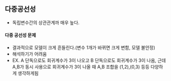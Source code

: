 ## 다중공선성
* 독립변수간의 상관관계까 매우 높다.

#### 다중 공선성 문제
* 결과적으로 모델이 크게 흔들린다.(변수 1개가 바뀌면 크게 변함, 모델 불안정)
* 해석하기가 어려움
* EX. A 단독으로도 회귀계수가 3이 나오고 B 단독으로도 회귀계수가 3이 나옴, 근데 A,B가 동시 사용으로 회귀계수가 3이 나올 때 A,B 조합을 (1,2),(0,3) 등등 다양하게 생각하게됨
